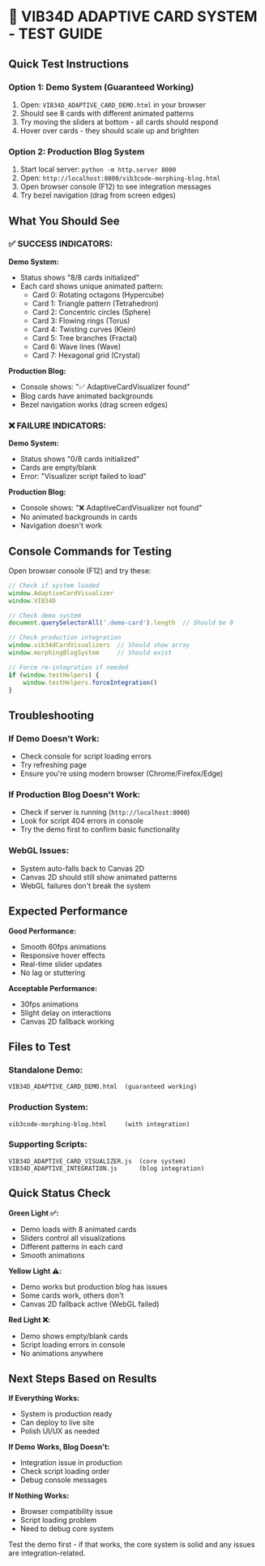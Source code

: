 # 🧪 VIB34D ADAPTIVE CARD SYSTEM - TEST GUIDE

## Quick Test Instructions

### **Option 1: Demo System (Guaranteed Working)**
1. Open: `VIB34D_ADAPTIVE_CARD_DEMO.html` in your browser
2. Should see 8 cards with different animated patterns
3. Try moving the sliders at bottom - all cards should respond
4. Hover over cards - they should scale up and brighten

### **Option 2: Production Blog System**
1. Start local server: `python -m http.server 8000`
2. Open: `http://localhost:8000/vib3code-morphing-blog.html`
3. Open browser console (F12) to see integration messages
4. Try bezel navigation (drag from screen edges)

## What You Should See

### ✅ **SUCCESS INDICATORS:**

**Demo System:**
- Status shows "8/8 cards initialized" 
- Each card shows unique animated pattern:
  - Card 0: Rotating octagons (Hypercube)
  - Card 1: Triangle pattern (Tetrahedron) 
  - Card 2: Concentric circles (Sphere)
  - Card 3: Flowing rings (Torus)
  - Card 4: Twisting curves (Klein)
  - Card 5: Tree branches (Fractal)
  - Card 6: Wave lines (Wave)
  - Card 7: Hexagonal grid (Crystal)

**Production Blog:**
- Console shows: "✅ AdaptiveCardVisualizer found"
- Blog cards have animated backgrounds
- Bezel navigation works (drag screen edges)

### ❌ **FAILURE INDICATORS:**

**Demo System:**
- Status shows "0/8 cards initialized"
- Cards are empty/blank
- Error: "Visualizer script failed to load"

**Production Blog:**
- Console shows: "❌ AdaptiveCardVisualizer not found"
- No animated backgrounds in cards
- Navigation doesn't work

## Console Commands for Testing

Open browser console (F12) and try these:

```javascript
// Check if system loaded
window.AdaptiveCardVisualizer
window.VIB34D

// Check demo system
document.querySelectorAll('.demo-card').length  // Should be 8

// Check production integration
window.vib34dCardVisualizers  // Should show array
window.morphingBlogSystem     // Should exist

// Force re-integration if needed
if (window.testHelpers) {
    window.testHelpers.forceIntegration()
}
```

## Troubleshooting

### **If Demo Doesn't Work:**
- Check console for script loading errors
- Try refreshing page
- Ensure you're using modern browser (Chrome/Firefox/Edge)

### **If Production Blog Doesn't Work:**
- Check if server is running (`http://localhost:8000`)
- Look for script 404 errors in console
- Try the demo first to confirm basic functionality

### **WebGL Issues:**
- System auto-falls back to Canvas 2D
- Canvas 2D should still show animated patterns
- WebGL failures don't break the system

## Expected Performance

**Good Performance:**
- Smooth 60fps animations
- Responsive hover effects  
- Real-time slider updates
- No lag or stuttering

**Acceptable Performance:**
- 30fps animations
- Slight delay on interactions
- Canvas 2D fallback working

## Files to Test

### **Standalone Demo:**
```
VIB34D_ADAPTIVE_CARD_DEMO.html  (guaranteed working)
```

### **Production System:**
```
vib3code-morphing-blog.html     (with integration)
```

### **Supporting Scripts:**
```
VIB34D_ADAPTIVE_CARD_VISUALIZER.js  (core system)
VIB34D_ADAPTIVE_INTEGRATION.js      (blog integration)
```

## Quick Status Check

**Green Light ✅:**
- Demo loads with 8 animated cards
- Sliders control all visualizations
- Different patterns in each card
- Smooth animations

**Yellow Light ⚠️:**
- Demo works but production blog has issues
- Some cards work, others don't
- Canvas 2D fallback active (WebGL failed)

**Red Light ❌:**
- Demo shows empty/blank cards
- Script loading errors in console
- No animations anywhere

## Next Steps Based on Results

**If Everything Works:**
- System is production ready
- Can deploy to live site
- Polish UI/UX as needed

**If Demo Works, Blog Doesn't:**
- Integration issue in production
- Check script loading order
- Debug console messages

**If Nothing Works:**
- Browser compatibility issue
- Script loading problem
- Need to debug core system

Test the demo first - if that works, the core system is solid and any issues are integration-related.